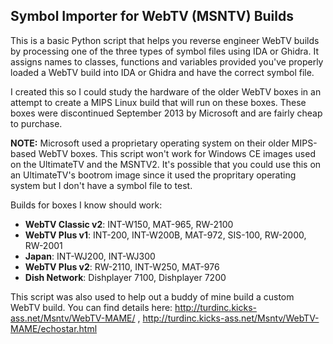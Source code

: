 ## Symbol Importer for WebTV (MSNTV) Builds

This is a basic Python script that helps you reverse engineer WebTV builds by processing one of the three types of symbol files using IDA or Ghidra.  It assigns names to classes, functions and variables provided you've properly loaded a WebTV build into IDA or Ghidra and have the correct symbol file.

I created this so I could study the hardware of the older WebTV boxes in an attempt to create a MIPS Linux build that will run on these boxes.  These boxes were discontinued September 2013 by Microsoft and are fairly cheap to purchase.

**NOTE:** Microsoft used a proprietary operating system on their older MIPS-based WebTV boxes.  This script won't work for Windows CE images used on the UltimateTV and the MSNTV2.  It's possible that you could use this on an UltimateTV's bootrom image since it used the propritary operating system but I don't have a symbol file to test.

Builds for boxes I know should work:

- **WebTV Classic v2**: INT-W150, MAT-965, RW-2100
- **WebTV Plus v1**: INT-200, INT-W200B, MAT-972, SIS-100, RW-2000, RW-2001
- **Japan**: INT-WJ200, INT-WJ300
- **WebTV Plus v2**: RW-2110, INT-W250, MAT-976
- **Dish Network**: Dishplayer 7100, Dishplayer 7200

This script was also used to help out a buddy of mine build a custom WebTV build.  You can find details here: http://turdinc.kicks-ass.net/Msntv/WebTV-MAME/ , http://turdinc.kicks-ass.net/Msntv/WebTV-MAME/echostar.html